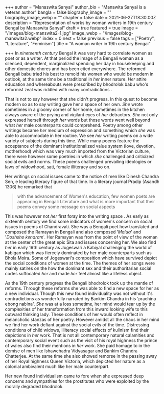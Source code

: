 +++
author = "Manaswita Sanyal"
author_bio = "Manawita Sanyal is a veteran author"
bangla = false
biography_image = ""
biography_image_webp = ""
chapter = false
date = 2021-06-27T18:30:00Z
description = "Representation of works by woman writers in 19th century Bengal by Manaswita Sanyal"
draft = true
featured = true
image = "/images/blog-manswita2-1.jpg"
image_webp = "/images/blog-manswita2.webp"
index = 0
next = false
previous = false
tags = ["Poetry", "Literature", "Feminism"]
title = "A woman writer in 19th century Bengal"

+++
In _nineteenth century_ Bengal it was very hard to correlate women as poet or as a writer. At that period the image of a Bengali woman as a silenced, dependent, marginalized spending her day in housekeeping and other domestic chores and has been cited everywhere. The reformed Bengali babu tried his best to remold his women who would be modern in outlook, at the same time be a traditional in _her_ inner nature. _Her_ attire education and whereabouts were prescribed by bhodrolok babu who's reformist zeal was riddled with many contradictions .

That is not to say however that she didn't progress. In this quest to become modern so as to say writing gave her a space of her own. _She_ wrote sometimes in a gloomy corner of _her_ home, sometimes in the kitchen always aware of the prying and vigilant eyes of _her_ detractors. _She_ not only expressed herself through _her_ words but those words went well beyond what _her_ male counterparts could comprehend. Poetry among other writings became _her_ medium of expression and something which _she_ was able to accommodate in her routine. We see _her_ writing poems on a wide variety of subjects during this time. While many poems feature the acceptance of the dominant institutionalized value system (love, devotion, motherhood) which was very much imported from the Victorian culture, there were however some poetries in which _she_ challenged and criticized social evils and norms. These poems challenged prevailing ideologies or laws of widowhood, sati, female illiteracy and so on.

Her writings on social issues came to the notice of men like Dinesh Chandra Sen, e leading literacy figure of that time. In a literary journal Pradip (Asandh 1306) he remarked that

> with the advancement of Women's education, few women poets are appearing in Bengali Literature and what is more important that their poems convey some message on social aspects

This was however not _her_ first foray into the writing space . As early as sixteenth century we find some indicators of women's concern on social issues in poems of Chandravati. She was a Bengali poet how translated and composed the Ramayan in Bengali and also composed '_Malua_' and '_Doshsho kenaram_'. Her Ramayan was from the point of view of the woman at the center of the great epic Sita and issues concerning her. We also find _her_ in early 19th century as Jogeswari a Kabiyal challenging the world of kabigan which was fiercely dominated by her male counterparts such as Bhola Moira. Some of Jogeswari's composition which have survived depict the social conditions of women at the time. The themes of her songs were mainly satires on the how the dominant sex and their authoritarian social codes suffocated _her_ and made _her_ feel almost like a lifeless object.

As the 19th century progress the Bengali bhodrolok took up the mantle of reforms. Through these reforms she was able to find a new space for her as a new individual. Though this new found individuality was not without it's contradictions as wonderfully narrated by Bankim Chandra in his 'prachina ebong nabina'. _She_ was at a loss sometime, her mind would tear up by the complexities of her transformation from this inward looking wife to this outward thinking lady. These conditions of her would often reflect in melancholic stanzas of her poetry. However amidst all the chaos in her mind we find her work defiant against the social evils of the time. Distressing conditions of child widows, illiteracy social effects of kulinism find their depictions in _her_ work. That is not all contemporary  natural calamities and contemporary social event such as the visit of his royal highness the prince of wales also find their mentions in _her_ work. She paid homage to in the demise of men like  Ishawchadra Vidyasagar and Bankim Chandra Chatterjee. At the same time she also showed remorse in the passing away of her Royal highness Queen Victoria, which depicted her nature as a colonial ambivalent much like her male counterpart.  

Her new found individualism came to fore when she expressed deep concerns and sympathies for the prostitutes who were exploited by the morally degraded bhodrolok.